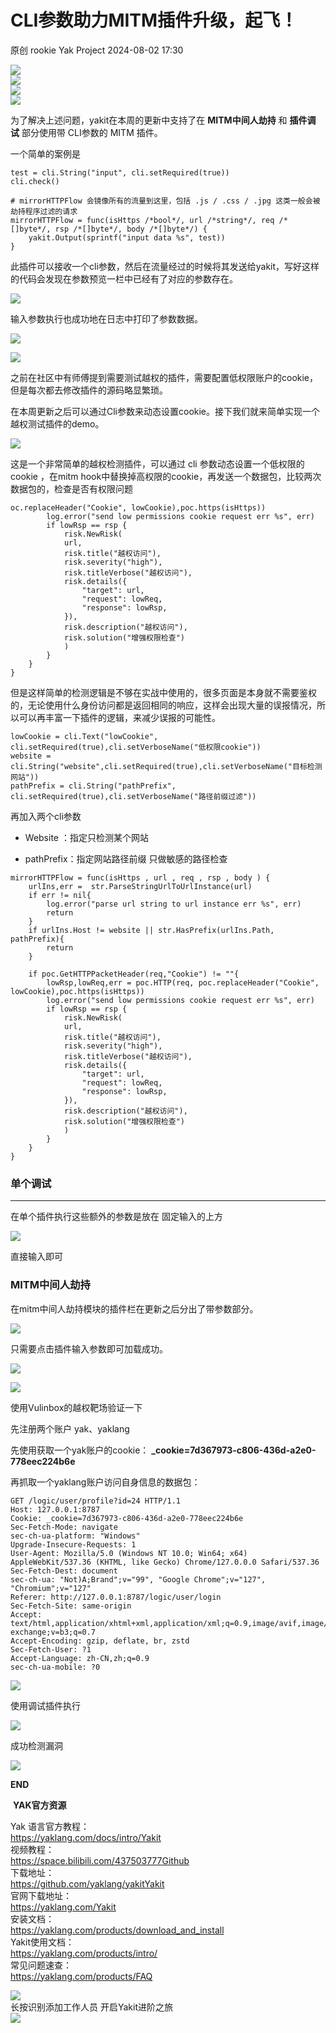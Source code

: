 #  CLI参数助力MITM插件升级，起飞！   
原创 rookie  Yak Project   2024-08-02 17:30  
  
![](/articles/wechat2md-57d4b38fb5fac67b077017855ed50c43.gif)  
![](/articles/wechat2md-b904917540c9ce445abf66c529954953.png)  
![](/articles/wechat2md-86c50d1335bf9aedf70735cb71de0c84.png)  
![](/articles/wechat2md-b98f40869426f24cfc00c63ca06fa2e9.png)  
  
为了解决上述问题，yakit在本周的更新中支持了在 **MITM中间人劫持** 和 **插件调试** 部分使用带 CLI参数的 MITM 插件。  
  
一个简单的案例是  
```
test = cli.String("input", cli.setRequired(true))
cli.check()

# mirrorHTTPFlow 会镜像所有的流量到这里，包括 .js / .css / .jpg 这类一般会被劫持程序过滤的请求
mirrorHTTPFlow = func(isHttps /*bool*/, url /*string*/, req /*[]byte*/, rsp /*[]byte*/, body /*[]byte*/) {
    yakit.Output(sprintf("input data %s", test))
}
```  
此插件可以接收一个cli参数，然后在流量经过的时候将其发送给yakit，写好这样的代码会发现在参数预览一栏中已经有了对应的参数存在。  
  
![](/articles/wechat2md-69f4aa1c8530b91a1e523e8de578798d.png)  
  
输入参数执行也成功地在日志中打印了参数数据。  
  
![](/articles/wechat2md-4fa98ee982a6cdde3dc1054820c8d067.png)  
  
![](/articles/wechat2md-c11c749d598baf7b5f23f085647980b3.png)  
  
之前在社区中有师傅提到需要测试越权的插件，需要配置低权限账户的cookie，但是每次都去修改插件的源码略显繁琐。  
  
在本周更新之后可以通过Cli参数来动态设置cookie。接下我们就来简单实现一个越权测试插件的demo。  
  
![](/articles/wechat2md-89ccb9e018812d29043a0c36c497257b.png)  
  
这是一个非常简单的越权检测插件，可以通过 cli 参数动态设置一个低权限的cookie ，在mitm hook中替换掉高权限的cookie，再发送一个数据包，比较两次数据包的，检查是否有权限问题  
```
oc.replaceHeader("Cookie", lowCookie),poc.https(isHttps))
        log.error("send low permissions cookie request err %s", err)
        if lowRsp == rsp {
            risk.NewRisk(
            url,
            risk.title("越权访问"),
            risk.severity("high"),
            risk.titleVerbose("越权访问"),
            risk.details({
                "target": url,
                "request": lowReq,
                "response": lowRsp,
            }),
            risk.description("越权访问"),
            risk.solution("增强权限检查")
            )
        } 
    }
}
```  
  
但是这样简单的检测逻辑是不够在实战中使用的，很多页面是本身就不需要鉴权的，无论使用什么身份访问都是返回相同的响应，这样会出现大量的误报情况，所以可以再丰富一下插件的逻辑，来减少误报的可能性。  
```
lowCookie = cli.Text("lowCookie", cli.setRequired(true),cli.setVerboseName("低权限cookie"))
website = cli.String("website",cli.setRequired(true),cli.setVerboseName("目标检测网站"))
pathPrefix = cli.String("pathPrefix", cli.setRequired(true),cli.setVerboseName("路径前缀过滤"))
```  
  
再加入两个cli参数   
- Website ：指定只检测某个网站  
  
- pathPrefix：指定网站路径前缀 只做敏感的路径检查  
  
```
mirrorHTTPFlow = func(isHttps , url , req , rsp , body ) {
    urlIns,err =  str.ParseStringUrlToUrlInstance(url)
    if err != nil{
        log.error("parse url string to url instance err %s", err)
        return
    }
    if urlIns.Host != website || str.HasPrefix(urlIns.Path, pathPrefix){
        return
    }

    if poc.GetHTTPPacketHeader(req,"Cookie") != ""{
        lowRsp,lowReq,err = poc.HTTP(req, poc.replaceHeader("Cookie", lowCookie),poc.https(isHttps))
        log.error("send low permissions cookie request err %s", err)
        if lowRsp == rsp {
            risk.NewRisk(
            url,
            risk.title("越权访问"),
            risk.severity("high"),
            risk.titleVerbose("越权访问"),
            risk.details({
                "target": url,
                "request": lowReq,
                "response": lowRsp,
            }),
            risk.description("越权访问"),
            risk.solution("增强权限检查")
            )
        } 
    }
}
```  
  
### 单个调试  
  
****  
在单个插件执行这些额外的参数是放在 固定输入的上方  
  
![](/articles/wechat2md-3a2c11e14431edf55101891d40f83baa.png)  
  
直接输入即可  
  
### MITM中间人劫持  
  
在mitm中间人劫持模块的插件栏在更新之后分出了带参数部分。  
  
![](/articles/wechat2md-5f20509fcdfa1bf87efad3f924e67a1b.png)  
  
只需要点击插件输入参数即可加载成功。  
  
![](/articles/wechat2md-3be08397b31190bf8cb0c6aba9a0f764.png)  
  
![](/articles/wechat2md-21388f4cf4d5ec25df37aad927ae46b2.png)  
  
使用Vulinbox的越权靶场验证一下   
  
先注册两个账户 yak、yaklang   
  
先使用获取一个yak账户的cookie： **_cookie=7d367973-c806-436d-a2e0-778eec224b6e**  
  
再抓取一个yaklang账户访问自身信息的数据包：  
```
GET /logic/user/profile?id=24 HTTP/1.1
Host: 127.0.0.1:8787
Cookie: _cookie=7d367973-c806-436d-a2e0-778eec224b6e
Sec-Fetch-Mode: navigate
sec-ch-ua-platform: "Windows"
Upgrade-Insecure-Requests: 1
User-Agent: Mozilla/5.0 (Windows NT 10.0; Win64; x64) AppleWebKit/537.36 (KHTML, like Gecko) Chrome/127.0.0.0 Safari/537.36
Sec-Fetch-Dest: document
sec-ch-ua: "Not)A;Brand";v="99", "Google Chrome";v="127", "Chromium";v="127"
Referer: http://127.0.0.1:8787/logic/user/login
Sec-Fetch-Site: same-origin
Accept: text/html,application/xhtml+xml,application/xml;q=0.9,image/avif,image/webp,image/apng,*/*;q=0.8,application/signed-exchange;v=b3;q=0.7
Accept-Encoding: gzip, deflate, br, zstd
Sec-Fetch-User: ?1
Accept-Language: zh-CN,zh;q=0.9
sec-ch-ua-mobile: ?0

```  
  
![](/articles/wechat2md-9c577a636716eab560aab7844d0662fa.png)  
  
使用调试插件执行   
  
![](/articles/wechat2md-64a3b28e66761d2aaa5fa65e08acc301.png)  
  
成功检测漏洞  
  
![](/articles/wechat2md-ad840b75e8c3d40e25012740aaf2a8c2.png)  
  
  
**END**  
  
  
  
 **YAK官方资源**  
  
  
Yak 语言官方教程：  
https://yaklang.com/docs/intro/Yakit   
视频教程：  
https://space.bilibili.com/437503777Github  
下载地址：  
https://github.com/yaklang/yakitYakit  
官网下载地址：  
https://yaklang.com/Yakit  
安装文档：  
https://yaklang.com/products/download_and_install  
Yakit使用文档：  
https://yaklang.com/products/intro/  
常见问题速查：  
https://yaklang.com/products/FAQ  
  
![](/articles/wechat2md-85062b6e6c63b9d9d17d1e2a5ca2ec01.other)  
长按识别添加工作人员
开启Yakit进阶之旅  
![](/articles/wechat2md-14665f86963c7c123b43378ebc55bb0f.other)  
